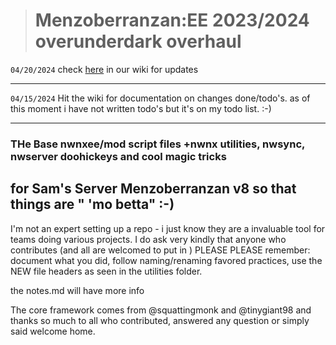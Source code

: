 > # Menzoberranzan:EE 2023/2024 overunderdark overhaul

`04/20/2024` check [here](https://github.com/mhekel/nwnee-sams-menzo/wiki) in our wiki for updates

***
`04/15/2024` Hit the wiki for documentation on changes done/todo's. as of this moment i have not written todo's but it's on my todo list. :-) 
***
### THe Base nwnxee/mod script files +nwnx utilities, nwsync, nwserver doohickeys and cool magic tricks
for Sam's Server Menzoberranzan v8 so that things are " 'mo betta" :-) 
---
I'm not an expert setting up a repo - i just know they are a invaluable tool for teams doing various projects. I do ask very kindly that anyone who contributes (and all are welcomed to put in ) PLEASE PLEASE remember: document what you did, follow naming/renaming favored practices, use the NEW file headers as seen in the utilities folder.

the notes.md will have more info

The core framework comes from @squattingmonk and @tinygiant98 and thanks so much to all who contributed, answered any question or simply said welcome home. 
